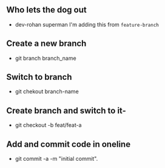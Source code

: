 ## Who lets the dog out 
- dev-rohan superman
I'm adding this from `feature-branch`
## Create a new branch 
- git branch branch_name
## Switch to branch 
- git chekout branch-name

## Create branch and switch to it-
- git checkout -b feat/feat-a

## Add and commit code in oneline
- git commit -a -m "initial commit".